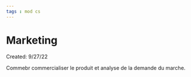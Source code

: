 ```yaml
---
tags : mod cs
---
```

# Marketing
Created: 9/27/22

Commebr commercialiser le produit et analyse de la demande du marche.